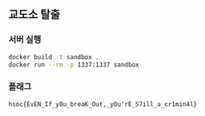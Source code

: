 ## 교도소 탈출

### 서버 실행
```bash
docker build -t sandbox .
docker run --rm -p 1337:1337 sandbox
```

### 플래그
```
hsoc{EvEN_If_y0u_breaK_Out,_yOu'rE_S7ill_a_cr1min4l}
```